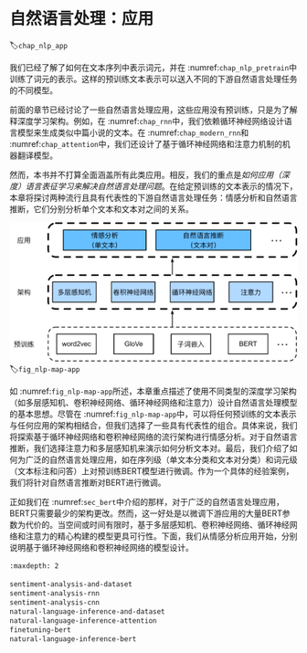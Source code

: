 # 自然语言处理：应用
:label:`chap_nlp_app`

我们已经了解了如何在文本序列中表示词元，并在 :numref:`chap_nlp_pretrain`中训练了词元的表示。这样的预训练文本表示可以送入不同的下游自然语言处理任务的不同模型。

前面的章节已经讨论了一些自然语言处理应用，这些应用没有预训练，只是为了解释深度学习架构。例如，在 :numref:`chap_rnn`中，我们依赖循环神经网络设计语言模型来生成类似中篇小说的文本。在 :numref:`chap_modern_rnn`和 :numref:`chap_attention`中，我们还设计了基于循环神经网络和注意力机制的机器翻译模型。

然而，本书并不打算全面涵盖所有此类应用。相反，我们的重点是*如何应用（深度）语言表征学习来解决自然语言处理问题*。在给定预训练的文本表示的情况下，本章将探讨两种流行且具有代表性的下游自然语言处理任务：情感分析和自然语言推断，它们分别分析单个文本和文本对之间的关系。

![预训练文本表示可以送入不同下游自然语言处理任务的不同模型。本章重点介绍如何为不同的下游自然语言处理应用设计模型。](../img/nlp-map-app.svg)
:label:`fig_nlp-map-app`

如 :numref:`fig_nlp-map-app`所述，本章重点描述了使用不同类型的深度学习架构（如多层感知机、卷积神经网络、循环神经网络和注意力）设计自然语言处理模型的基本思想。尽管在 :numref:`fig_nlp-map-app`中，可以将任何预训练的文本表示与任何应用的架构相结合，但我们选择了一些具有代表性的组合。具体来说，我们将探索基于循环神经网络和卷积神经网络的流行架构进行情感分析。对于自然语言推断，我们选择注意力和多层感知机来演示如何分析文本对。最后，我们介绍了如何为广泛的自然语言处理应用，如在序列级（单文本分类和文本对分类）和词元级（文本标注和问答）上对预训练BERT模型进行微调。作为一个具体的经验案例，我们将针对自然语言推断对BERT进行微调。

正如我们在 :numref:`sec_bert`中介绍的那样，对于广泛的自然语言处理应用，BERT只需要最少的架构更改。然而，这一好处是以微调下游应用的大量BERT参数为代价的。当空间或时间有限时，基于多层感知机、卷积神经网络、循环神经网络和注意力的精心构建的模型更具可行性。下面，我们从情感分析应用开始，分别说明基于循环神经网络和卷积神经网络的模型设计。

```toc
:maxdepth: 2

sentiment-analysis-and-dataset
sentiment-analysis-rnn
sentiment-analysis-cnn
natural-language-inference-and-dataset
natural-language-inference-attention
finetuning-bert
natural-language-inference-bert
```
